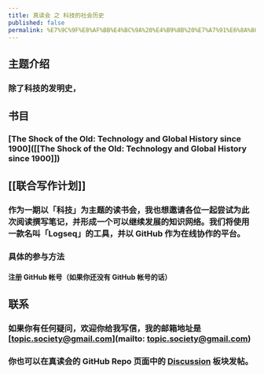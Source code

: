 ```yaml
---
title: 真读会 之 科技的社会历史
published: false
permalink: %E7%9C%9F%E8%AF%BB%E4%BC%9A%20%E4%B9%8B%20%E7%A7%91%E6%8A%80%E7%9A%84%E7%A4%BE%E4%BC%9A%E5%8E%86%E5%8F%B2
---
```


## 主题介绍
### 除了科技的发明史，
## 书目
### [The Shock of the Old: Technology and Global History since 1900]([[The Shock of the Old: Technology and Global History since 1900]])
## [[联合写作计划]]
### 作为一期以「科技」为主题的读书会，我也想邀请各位一起尝试为此次阅读撰写笔记，并形成一个可以继续发展的知识网络。我们将使用一款名叫「Logseq」的工具，并以 GitHub 作为在线协作的平台。
### 具体的参与方法
#### 注册 GitHub 帐号（如果你还没有 GitHub 帐号的话）
## 联系
### 如果你有任何疑问，欢迎你给我写信，我的邮箱地址是 [topic.society@gmail.com](mailto: topic.society@gmail.com)
### 你也可以在真读会的 GitHub Repo 页面中的 [Discussion](https://github.com/TopicSociety/ATrueReadingClub/discussions) 板块发帖。